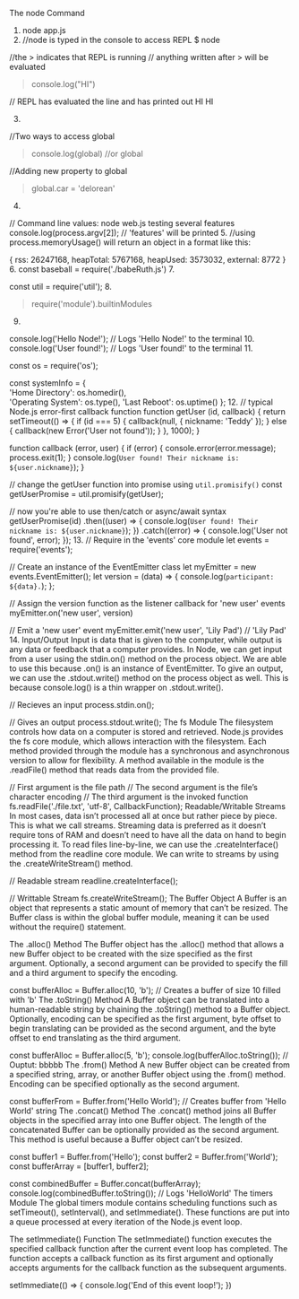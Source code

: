 The node Command
1. node app.js
2. //node is typed in the console to access REPL
$ node
 
//the > indicates that REPL is running
// anything written after > will be evaluated 
> console.log("HI")
 
// REPL has evaluated the line and has printed out HI
HI
 
3. 
//Two ways to access global
> console.log(global)
//or
> global
 
//Adding new property to global
> global.car = 'delorean'
4. 

// Command line values: node web.js testing several features
console.log(process.argv[2]); // 'features' will be printed
5.
//using process.memoryUsage() will return an object in a format like this:
 
{ rss: 26247168,
  heapTotal: 5767168,
  heapUsed: 3573032,
  external: 8772 }
6.
const baseball = require('./babeRuth.js')
7.

const util = require('util');
8.

> require('module').builtinModules
9.

console.log('Hello Node!'); // Logs 'Hello Node!' to the terminal
10.
console.log('User found!'); // Logs 'User found!' to the terminal
11.

const os = require('os');
 
const systemInfo = {  
  'Home Directory': os.homedir(),    
  'Operating System': os.type(),
  'Last Reboot': os.uptime()
};
12.
// typical Node.js error-first callback function
function getUser (id, callback) {
  return setTimeout(() => {
    if (id === 5) {
      callback(null, { nickname: 'Teddy' });
    } else {
      callback(new Error('User not found'));
    }
  }, 1000);
}
 
function callback (error, user) {
  if (error) {
    console.error(error.message);
    process.exit(1);
  }
  console.log(`User found! Their nickname is: ${user.nickname}`);
}
 
// change the getUser function into promise using `util.promisify()`
const getUserPromise = util.promisify(getUser);
 
// now you're able to use then/catch or async/await syntax
getUserPromise(id)
  .then((user) => {
      console.log(`User found! Their nickname is: ${user.nickname}`);
  })
  .catch((error) => {
      console.log('User not found', error);
  });
13.
// Require in the 'events' core module
let events = require('events');
 
// Create an instance of the EventEmitter class
let myEmitter = new events.EventEmitter();
let version = (data) => {
 console.log(`participant: ${data}.`);
};
 
// Assign the version function as the listener callback for 'new user' events
myEmitter.on('new user', version)
 
// Emit a 'new user' event
myEmitter.emit('new user', 'Lily Pad')
// 'Lily Pad'
14.
Input/Output
Input is data that is given to the computer, while output is any data or feedback that a computer provides. In Node, we can get input from a user using the stdin.on() method on the process object. We are able to use this because .on() is an instance of EventEmitter. To give an output, we can use the .stdout.write() method on the process object as well. This is because console.log() is a thin wrapper on .stdout.write().

// Recieves an input
process.stdin.on();
 
// Gives an output
process.stdout.write();
The fs Module
The filesystem controls how data on a computer is stored and retrieved. Node.js provides the fs core module, which allows interaction with the filesystem. Each method provided through the module has a synchronous and asynchronous version to allow for flexibility. A method available in the module is the .readFile() method that reads data from the provided file.

// First argument is the file path
// The second argument is the file’s character encoding
// The third argument is the invoked function
fs.readFile('./file.txt', 'utf-8', CallbackFunction);
Readable/Writable Streams
In most cases, data isn’t processed all at once but rather piece by piece. This is what we call streams. Streaming data is preferred as it doesn’t require tons of RAM and doesn’t need to have all the data on hand to begin processing it. To read files line-by-line, we can use the .createInterface() method from the readline core module. We can write to streams by using the .createWriteStream() method.

// Readable stream
readline.createInterface();
 
// Writtable Stream
fs.createWriteStream();
The Buffer Object
A Buffer is an object that represents a static amount of memory that can’t be resized. The Buffer class is within the global buffer module, meaning it can be used without the require() statement.

The .alloc() Method
The Buffer object has the .alloc() method that allows a new Buffer object to be created with the size specified as the first argument. Optionally, a second argument can be provided to specify the fill and a third argument to specify the encoding.

const bufferAlloc = Buffer.alloc(10, 'b'); // Creates a buffer of size 10 filled with 'b'
The .toString() Method
A Buffer object can be translated into a human-readable string by chaining the .toString() method to a Buffer object. Optionally, encoding can be specified as the first argument, byte offset to begin translating can be provided as the second argument, and the byte offset to end translating as the third argument.

const bufferAlloc = Buffer.alloc(5, 'b');
console.log(bufferAlloc.toString()); // Ouptut: bbbbb
The .from() Method
A new Buffer object can be created from a specified string, array, or another Buffer object using the .from() method. Encoding can be specified optionally as the second argument.

const bufferFrom = Buffer.from('Hello World'); // Creates buffer from 'Hello World' string
The .concat() Method
The .concat() method joins all Buffer objects in the specified array into one Buffer object. The length of the concatenated Buffer can be optionally provided as the second argument. This method is useful because a Buffer object can’t be resized.

const buffer1 = Buffer.from('Hello');
const buffer2 = Buffer.from('World');
const bufferArray = [buffer1, buffer2];
 
const combinedBuffer = Buffer.concat(bufferArray);
console.log(combinedBuffer.toString()); // Logs 'HelloWorld'
The timers Module
The global timers module contains scheduling functions such as setTimeout(), setInterval(), and setImmediate(). These functions are put into a queue processed at every iteration of the Node.js event loop.

The setImmediate() Function
The setImmediate() function executes the specified callback function after the current event loop has completed. The function accepts a callback function as its first argument and optionally accepts arguments for the callback function as the subsequent arguments.

setImmediate(() => {
  console.log('End of this event loop!');
})

